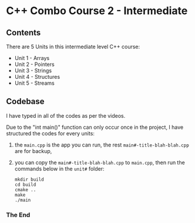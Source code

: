 # C++ Combo Course 2 - Intermediate



## Contents

There are 5 Units in this intermediate level C++ course:

- Unit 1 - Arrays
- Unit 2 - Pointers
- Unit 3 - Strings
- Unit 4 - Structures
- Unit 5 - Streams



## Codebase

I have typed in all of the codes as per the videos.

Due to the "int main()" function can only occur once in the project, I have structured the codes for every units:

1. the `main.cpp` is the app you can run, the rest `main#-title-blah-blah.cpp` are for backup, 

2. you can copy the `main#-title-blah-blah.cpp` to `main.cpp`, then run the commands below in the `unit#` folder:

   ```
   mkdir build
   cd build
   cmake ..
   make
   ./main
   ```

   

### The End

